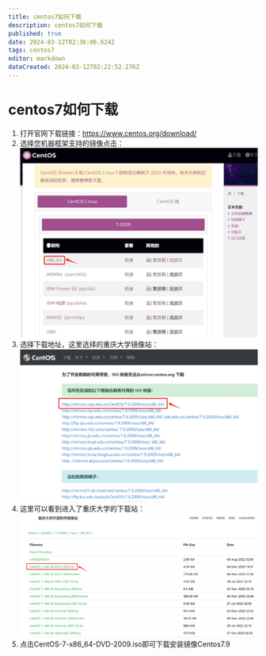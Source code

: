 ```yaml
---
title: centos7如何下载
description: centos7如何下载
published: true
date: 2024-03-12T02:36:06.624Z
tags: centos7
editor: markdown
dateCreated: 2024-03-12T02:22:52.276Z
---
```


# centos7如何下载
1. 打开官网下载链接：https://www.centos.org/download/
2. 选择您机器框架支持的镜像点击：
![centos7架构x86下载.png](/wiki/服务器运维/Centos/centos7架构x86下载.png)
3. 选择下载地址，这里选择的重庆大学镜像站：
![centos7重庆大学下载地址.png](/wiki/服务器运维/Centos/centos7重庆大学下载地址.png)
4. 这里可以看到进入了重庆大学的下载站：
![centos7重大下载.png](/wiki/服务器运维/Centos/centos7重大下载.png)
5. 点击CentOS-7-x86_64-DVD-2009.iso即可下载安装镜像Centos7.9

